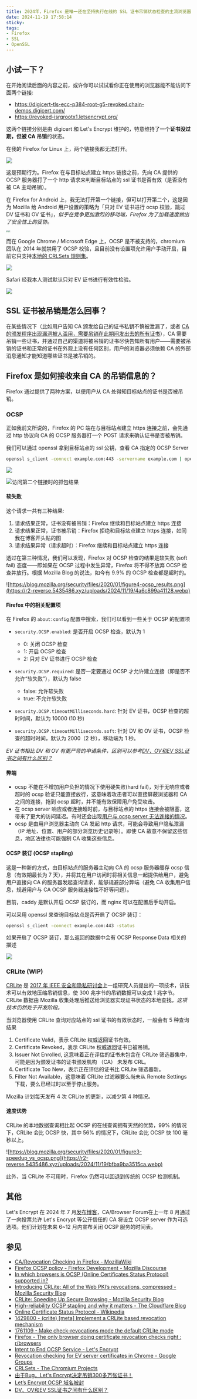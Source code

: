 ```yaml
---
title: 2024年，Firefox 是唯一还在坚持执行在线的 SSL 证书吊销状态检查的主流浏览器
date: 2024-11-19 17:58:14
sticky:
tags:
- Firefox
- SSL
- OpenSSL
---
```




## 小试一下？

在开始阅读后面的内容之前，或许你可以试试看你正在使用的浏览器能不能访问下面两个链接: 

- https://digicert-tls-ecc-p384-root-g5-revoked.chain-demos.digicert.com/
- https://revoked-isrgrootx1.letsencrypt.org/

这两个链接分别是由 digicert 和 Let's Encrypt 维护的，特意维持了一个**证书没过期，但被 CA 吊销**的状态。

在我的 Firefox for Linux 上，两个链接我都无法打开。

![](https://r2-reverse.5435486.xyz/uploads/2024/11/19/f7785db60b2c8.webp)

这是预期行为。Firefox 在与目标站点建立 https 链接之前，先向 CA 提供的 OCSP 服务器打了一个 http 请求来判断目标站点的 ssl 证书是否有效（是否没有被 CA 主动吊销）。

在 Firefox for Android 上，我无法打开第一个链接，但可以打开第二个，这是因为 Mozilla 给 Android 用户设置的策略为「只对 EV 证书进行 ocsp 校验，跳过 DV 证书和 OV 证书」，*似乎在竞争更加激烈的移动端，Firefox 为了加载速度做出了安全性上的妥协。*

<div><img src="https://r2-reverse.5435486.xyz/uploads/2024/11/19/b097e954f766f.webp" style="zoom:33%;" /><span style="width: 20%;"></span><img src="https://r2-reverse.5435486.xyz/uploads/2024/11/19/a5f58dbb50cfe.webp" style="zoom:33%;" /></div>

而在 Google Chrome / Microsoft Edge 上，OCSP 是不被支持的，chromium 团队在 2014 年就禁用了 OCSP 校验，且目前没有设置项允许用户手动开启，目前它只支持[本地的 CRLSets 规则集](https://www.chromium.org/Home/chromium-security/crlsets/)。

![](https://r2-reverse.5435486.xyz/uploads/2024/11/19/bd84e9aff71d0.webp)

Safari 经我本人测试默认只对 EV 证书进行有效性检验。

![](https://r2-reverse.5435486.xyz/uploads/2024/11/19/50352339f7473.webp)

## SSL 证书被吊销是怎么回事？

在某些情况下（比如用户告知 CA 颁发给自己的证书私钥不慎被泄漏了，或者 [CA 的颁发程序出现漏洞被人滥用，需要吊销在此期间发出去的所有证书](https://www.trustasia.com/view-security-lets-encrypt/)），CA 需要吊销一些证书，并通过自己的渠道将被吊销的证书尽快告知所有用户——需要被吊销的证书和正常的证书在外观上没有任何区别，用户的浏览器必须依赖 CA 的外部消息通知才能知道哪些证书是被吊销的。

## Firefox 是如何接收来自 CA 的吊销信息的？

Firefox 通过提供了两种方案，以便用户从 CA 处得知目标站点的证书是否被吊销。

### OCSP

正如我前文所说的，Firefox 的 PC 端在与目标站点建立 https 连接之前，会先通过 http 协议向 CA 的 OCSP 服务器打一个 POST 请求来确认证书是否被吊销。

我们可以通过 openssl 拿到目标站点的 ssl 公钥，查看 CA 指定的 OCSP Server

```bash
openssl s_client -connect example.com:443 -servername example.com | openssl x509 -text -noout

```

![](https://r2-reverse.5435486.xyz/uploads/2024/11/19/32579fb56b77b.webp)

![访问第二个链接时的抓包结果](https://r2-reverse.5435486.xyz/uploads/2024/11/19/244704705924f.webp)

#### 软失败

这个请求一共有三种结果:

1. 请求结果正常，证书没有被吊销：Firefox 继续和目标站点建立 https 连接
2. 请求结果正常，证书被吊销：Firefox 拒绝和目标站点建立 https 连接，如同我在博客开头贴的图
3. 请求结果异常（请求超时）：Firefox 继续和目标站点建立 https 连接

透过在第三种情况，我们可以发现，Firefox 对 OCSP 检查的结果是软失败 (soft fail) 态度——即如果在 OCSP 过程中发生异常，Firefox 将不得不放弃 OCSP 检查并放行。根据 Mozilla Blog 的说法，如今有 9.9% 的 OCSP 检查都是超时的。

![https://blog.mozilla.org/security/files/2020/01/figure4-ocsp_results.png](https://r2-reverse.5435486.xyz/uploads/2024/11/19/4a6c899a41128.webp)

#### Firefox 中的相关配置项

在 Firefox 的 `about:config` 配置中搜索，我们可以看到一些关于 OCSP 的配置项

- `security.OCSP.enabled`: 是否开启 OCSP 检查，默认为 1

  - 0: 关闭 OCSP 检查
  - 1: 开启 OCSP 检查
  - 2: 只对 EV 证书进行 OCSP 检查

- `security.OCSP.required`: 是否一定要通过 OCSP 才允许建立连接（即是否不允许“软失败”），默认为 false
  - false: 允许软失败
  - true: 不允许软失败

- `security.OCSP.timeoutMilliseconds.hard`: 针对 EV 证书，OCSP 检查的超时时间，默认为 10000 (10 秒)
- `security.OCSP.timeoutMilliseconds.soft`: 针对 DV 和 OV 证书，OCSP 检查的超时时间，默认为 2000（2 秒），移动端为 1 秒。

*EV 证书相比 DV 和 OV 有更严苛的申请条件，区别可以参考[DV、OV和EV SSL证书之间有什么区别？](https://www.digicert.com/cn/difference-between-dv-ov-and-ev-ssl-certificates)*

#### 弊端

- ocsp 不能在不增加用户负担的情况下使用硬失败(hard fail)，对于无响应或者超时的 ocsp 验证只能直接放行，这意味着攻击者可以直接屏蔽浏览器和 CA 之间的连接，拖到 ocsp 超时，并不能有效保障用户免受攻击。
- 在 ocsp server 响应或者连接超时前，与目标站点的 https 连接会被阻塞，这带来了更大的访问延迟。有时还会出现[用户与 ocsp server 无法连接的情况](https://blog.wolfogre.com/posts/letsencrypt-ocsp-breakdown/)。
- ocsp 是由用户浏览器主动向 CA 发起 http 请求，可能会导致用户隐私泄漏（IP 地址、位置、用户的部分浏览历史记录等）。即使 CA 故意不保留这些信息，地区法律也可能强制 CA 收集这些信息。

#### OCSP 装订 (OCSP stapling)

这是一种新的方式，由目标站点的服务器主动向 CA 的 ocsp 服务器缓存 ocsp 信息（有效期最长为 7 天），并将其在用户访问时将相关信息一起提供给用户，避免用户直接向 CA 的服务器发起查询请求，能够规避部分弊端（避免 CA 收集用户信息，规避用户与 CA OCSP 服务器连接性不好等问题）。

目前，caddy 是默认开启 OCSP 装订的，而 nginx 可以在配置后手动开启。

可以采用 openssl 来查询目标站点是否开启了 OCSP 装订：

```bash
openssl s_client -connect example.com:443 -status
```

如果开启了 OCSP 装订，那么返回的数据中会有 OCSP Response Data 相关的描述

![](https://r2-reverse.5435486.xyz/uploads/2024/11/19/71f252c97e96e.webp)

### CRLite (WIP)

[CRLite](https://obj.umiacs.umd.edu/papers_for_stories/crlite_oakland17.pdf) 是 [2017 年 IEEE 安全和隐私研讨会](https://www.ieee-security.org/TC/SP2017/)上一组研究人员提出的一项技术，该技术可以有效地压缩吊销信息，使 300 兆字节的吊销数据可以变成 1 兆字节。CRLite 数据由 Mozilla 收集处理后推送给浏览器实现证书状态的本地查找，*这项技术仍然处于开发阶段。*

当浏览器使用 CRLite 查询对应站点的 ssl 证书的有效状态时，一般会有 5 种查询结果

1. Certificate Valid，表示 CRLite 权威返回证书有效。
2. Certificate Revoked，表示 CRLite 权威返回证书已被吊销。
3. Issuer Not Enrolled, 这意味着正在评估的证书未包含在 CRLite 筛选器集中，可能是因为颁发证书的证书颁发机构 （CA） 未发布 CRL。
4. Certificate Too New，表示正在评估的证书比 CRLite 筛选器新。
5. Filter Not Available，这意味着 CRLite 过滤器要么尚未从 Remote Settings 下载，要么已经过时以至于停止服务。

Mozilla 计划每天发布 4 次 CRLite 的更新，以减少第 4 种情况。

#### 速度优势

CRLite 的本地数据查询相比起 OCSP 的在线查询拥有天然的优势，99% 的情况下，CRLite 会比 OCSP 快，其中 56% 的情况下，CRLite 会比 OCSP 快 100 毫秒以上。

![https://blog.mozilla.org/security/files/2020/01/figure3-speedup_vs_ocsp.png](https://r2-reverse.5435486.xyz/uploads/2024/11/19/bfba9ba3515ca.webp)

此外，当 CRLite 不可用时，Firefox 仍然可以回退到传统的 OCSP 检测机制。

## 其他

Let's Encrypt 在 2024 年 7 月[发布博客](https://letsencrypt.org/2024/07/23/replacing-ocsp-with-crls/)，CA/Browser Forum在上一年 8 月通过了一向投票允许 Let's Encrypt 等公开信任的 CA 将设立 OCSP server 作为可选选项。他们计划在未来 6~12 月内宣布关闭 OCSP 服务的时间表。

## 参见

- [CA/Revocation Checking in Firefox - MozillaWiki](https://wiki.mozilla.org/CA/Revocation_Checking_in_Firefox)
- [Firefox OCSP policy - Firefox Development - Mozilla Discourse](https://discourse.mozilla.org/t/firefox-ocsp-policy/83150)
- [In which browsers is OCSP (Online Certificates Status Protocol) supported in?](https://knowledge.digicert.com/nl/nl/quovadis/ssl-certificates/ssl-general-topics/in-which-browsers-is-ocsp-online-certificates-status-protocol-supported-in)
- [Introducing CRLite: All of the Web PKI’s revocations, compressed - Mozilla Security Blog](https://blog.mozilla.org/security/2020/01/09/crlite-part-1-all-web-pki-revocations-compressed/)
- [CRLite: Speeding Up Secure Browsing - Mozilla Security Blog](https://blog.mozilla.org/security/2020/01/21/crlite-part-3-speeding-up-secure-browsing/)
- [High-reliability OCSP stapling and why it matters - The Cloudflare Blog](https://blog.cloudflare.com/high-reliability-ocsp-stapling/)
- [Online Certificate Status Protocol - Wikipedia](https://en.wikipedia.org/wiki/Online_Certificate_Status_Protocol)
- [1429800 - (crlite) [meta] Implement a CRLite based revocation mechanism](https://bugzilla.mozilla.org/show_bug.cgi?id=1429800)
- [1761109 - Make check-revocations mode the default CRLite mode](https://bugzilla.mozilla.org/show_bug.cgi?id=1761109)
- [Firefox - The only browser doing certificate revocation checks right : r/browsers](https://www.reddit.com/r/browsers/comments/1bb81y8/firefox_the_only_browser_doing_certificate/)
- [Intent to End OCSP Service - Let's Encrypt](https://letsencrypt.org/2024/07/23/replacing-ocsp-with-crls/)
- [Revocation checking for EV server certificates in Chrome - Google Groups](https://groups.google.com/a/mozilla.org/g/dev-security-policy/c/S6A14e_X-T0/m/T4WxWgajAAAJ)
- [CRLSets - The Chromium Projects](https://www.chromium.org/Home/chromium-security/crlsets/)
- [由于Bug，Let's Encrypt决定吊销300多万张证书！](https://www.trustasia.com/view-security-lets-encrypt/)
- [Let’s Encrypt OCSP 域名被封](https://blog.wolfogre.com/posts/letsencrypt-ocsp-breakdown/)
- [DV、OV和EV SSL证书之间有什么区别？](https://www.digicert.com/cn/difference-between-dv-ov-and-ev-ssl-certificates)
